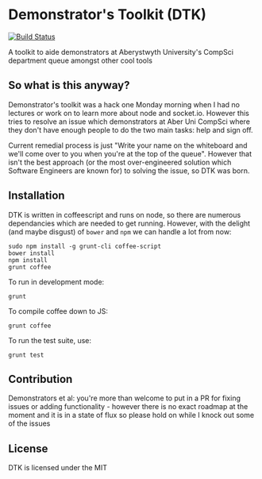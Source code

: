 Demonstrator's Toolkit (DTK)
======================
[![Build Status](https://travis-ci.org/ssherar/demo-toolkit.svg?branch=master)](https://travis-ci.org/ssherar/demo-toolkit)

A toolkit to aide demonstrators at Aberystwyth University's CompSci department queue amongst other cool tools

So what is this anyway?
-----------------------
Demonstrator's toolkit was a hack one Monday morning when I had no lectures or work on to learn more about node and socket.io. However this tries to resolve an issue which demonstrators at Aber Uni CompSci where they don't have enough people to do the two main tasks: help and sign off.

Current remedial process is just "Write your name on the whiteboard and we'll come over to you when you're at the top of the queue". However that isn't the best approach (or the most over-engineered solution which Software Engineers are known for) to solving the issue, so DTK was born.

Installation
------------

DTK is written in coffeescript and runs on node, so there are numerous dependancies which are needed to get running. However, with the delight (and maybe disgust) of `bower` and `npm` we can handle a lot from now:

    sudo npm install -g grunt-cli coffee-script
    bower install
    npm install
    grunt coffee
  
To run in development mode:

    grunt

To compile coffee down to JS:

    grunt coffee
  
To run the test suite, use:
    
    grunt test
    
Contribution
------------

Demonstrators et al: you're more than welcome to put in a PR for fixing issues or adding functionality - however there is no exact roadmap at the moment and it is in a state of flux so please hold on while I knock out some of the issues 

License
-------

DTK is licensed under the MIT


